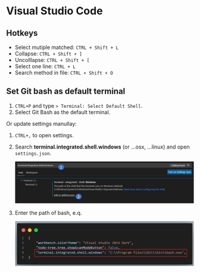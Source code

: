 # Visual Studio Code


## Hotkeys

- Select mutiple matched: `CTRL + Shift + L`
- Collapse: `CTRL + Shift + ]`
- Uncolllapse: `CTRL + Shift + [`
- Select one line: `CTRL + L`
- Search method in file: `CTRL + Shift + O`


## Set Git bash as default terminal

1. `CTRL+P` and type `> Terminal: Select Default Shell`.
2. Select Git Bash as the default terminal.


Or update settings manullay:

1. `CTRL+,` to open settings.
2. Search **terminal.integrated.shell.windows** (or ...osx, ...linux) and open `settings.json`.

   ![](assets/default-terminal.jpg)
   
3. Enter the path of bash, e.q.

   ![](assets/code-default-terminal.jpg)


